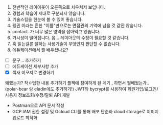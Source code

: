 
1. 전반적인 레이아웃이 오른쪽으로 치우쳐저 보입니다. 
2. 경험과 학습이 제대로 구분되지 않습니다. 
3. 기술스킬을 한눈에 볼 수 있어 좋습니다. 
4. 펭귄 이라는 흔한 "이름"만으로는 면접관의 기억에 남을 것 같진 않습니다. 
5. contact. 가 너무 많은 영역을 잡아먹고 있습니다.
6. 가시성이 떨어집니다. 음... 레이아웃의 수정이 필요할 것 같습니다.
7.  훅 읽는걸론 잘하는 사용기술이 무엇인지 판단할 수 없습니다.
8. 에듀케이션에서 뭘 배우셨나요?


- [ ] 문구 .. 추가하기
- [ ] 에듀케이션 세부사항 추가
- [x] 꺽새 이모지로 변경하기

왜했는가? 작ㅇ업한 내용 추가하기
플젝에 참여하게 된 계기 , 하면서 뭘배웠는가.. 
(polar-bear 랑 eladin에도 추가하기!)
JWT와 bycrypt를 사용하여 회원가입/로그인/사용자 정보조회/수정/탈퇴 API 개발
- Postman으로 API 문서 작성
- GCP IAM 권한 설정 및 Gcloud CLI를 통해 배포 단순화 cloud storage로 이미지 업로드 최적화